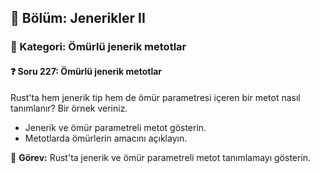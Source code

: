 ## 📘 Bölüm: Jenerikler II  
### 🔹 Kategori: Ömürlü jenerik metotlar  
#### ❓ Soru 227: Ömürlü jenerik metotlar

Rust'ta hem jenerik tip hem de ömür parametresi içeren bir metot nasıl tanımlanır? Bir örnek veriniz.

- Jenerik ve ömür parametreli metot gösterin.
- Metotlarda ömürlerin amacını açıklayın.

🔧 **Görev:** Rust'ta jenerik ve ömür parametreli metot tanımlamayı gösterin.
